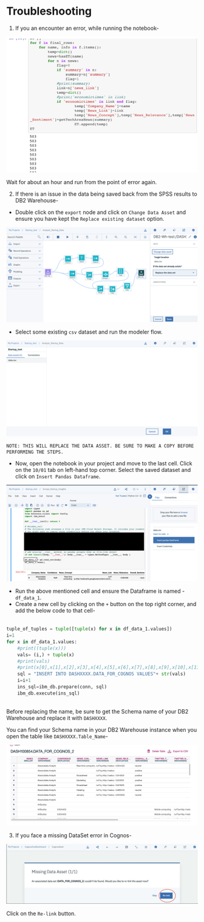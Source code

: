 # Troubleshooting

1. If you an encounter an error, while running the notebook-

![](/doc/source/images/Scraping_Error.png)

Wait for about an hour and run from the point of error again.

2. If there is an issue in the data being saved back from the SPSS results to DB2 Warehouse-

* Double click on the `export` node and click on `Change Data Asset` and ensure you have kept the `Replace existing dataset` option.

![](/doc/source/images/save_to_dataset.png)

* Select some existing `csv` dataset and run the modeler flow.

![](/doc/source/images/select_dataset.png)

```
NOTE: THIS WILL REPLACE THE DATA ASSET. BE SURE TO MAKE A COPY BEFORE PERFORMING THE STEPS.
```
* Now, open the notebook in your project and move to the last cell. Click on the `10/01` tab on left-hand top corner. Select the saved dataset and click on `Insert Pandas Dataframe`.

![](/doc/source/images/dataset_to_ntbk.png)

* Run the above mentioned cell and ensure the Dataframe is named - `df_data_1`.
* Create a new cell by clicking on the `+` button on the top right corner, and add the below code to that cell-

```Python

tuple_of_tuples = tuple([tuple(x) for x in df_data_1.values])
i=1
for x in df_data_1.values:
    #print((tuple(x)))
    vals= (i,) + tuple(x)
    #print(vals)
    #print(x[0],x[1],x[2],x[3],x[4],x[5],x[6],x[7],x[8],x[9],x[10],x[11],x[12])
    sql = "INSERT INTO DASHXXXX.DATA_FOR_COGNOS VALUES"+ str(vals)
    i=i+1
    ins_sql=ibm_db.prepare(conn, sql)
    ibm_db.execute(ins_sql)
    
```

Before replacing the name, be sure to get the Schema name of your DB2 Warehouse and replace it with `DASHXXXX`.

You can find your Schema name in your DB2 Warehouse instance when you open the table like `DASHXXXX.Table_Name`-

![](/doc/source/images/Schema_Name.png)

3. If you face a missing DataSet error in Cognos-

![](/doc/source/images/Cognos_error.jpg)

Click on the `Re-link` button.
